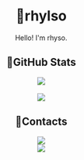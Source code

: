 <h1 align="center">
  🔹rhylso
</h1>

<p align="center">
  Hello! I'm rhyso.
</p>

<h2 align="center">
  🔹GitHub Stats
</h2>

<div align="center">
  <img src="https://github-readme-stats.vercel.app/api?username=rhylso&show_icons=true&theme=tokyonight" />
</div>
<br>
<div align="center">
  <img src="https://github-readme-stats.vercel.app/api/top-langs/?username=rhylso&layout=compact" />
</div>

<h2 align="center">
  🔹Contacts
</h2>

<div align="center">
  <img src="https://img.shields.io/twitter/follow/rhylso?color=1DA1F2&logo=twitter&style=for-the-badge" />
</div>

<div align="center">
  <img src="https://img.shields.io/website?label=Website&style=for-the-badge&url=https://rhylso.xyz/" />
</div>
